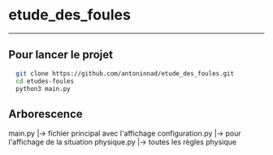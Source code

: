 # etude_des_foules

---

## Pour lancer le projet

```bash
  git clone https://github.com/antoninnad/etude_des_foules.git
  cd etudes-foules
  python3 main.py
```

## Arborescence
  main.py
  |-> fichier principal avec l'affichage
  configuration.py
  |-> pour l'affichage de la situation
  physique.py
  |-> toutes les règles physique

